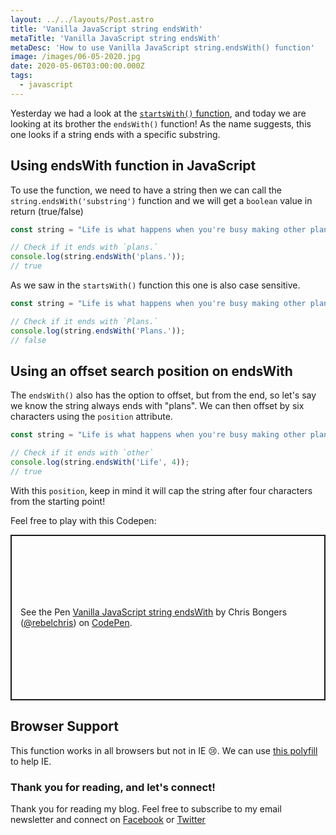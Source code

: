 ```yaml
---
layout: ../../layouts/Post.astro
title: 'Vanilla JavaScript string endsWith'
metaTitle: 'Vanilla JavaScript string endsWith'
metaDesc: 'How to use Vanilla JavaScript string.endsWith() function'
image: /images/06-05-2020.jpg
date: 2020-05-06T03:00:00.000Z
tags:
  - javascript
---
```


Yesterday we had a look at the [`startsWith()` function](https://daily-dev-tips.com/posts/vanilla-javascript-string-startswith/), and today we are looking at its brother the `endsWith()` function!
As the name suggests, this one looks if a string ends with a specific substring.

## Using endsWith function in JavaScript

To use the function, we need to have a string then we can call the `string.endsWith('substring')` function and we will get a `boolean` value in return (true/false)

```js
const string = "Life is what happens when you're busy making other plans.";

// Check if it ends with `plans.`
console.log(string.endsWith('plans.'));
// true
```

As we saw in the `startsWith()` function this one is also case sensitive.

```js
const string = "Life is what happens when you're busy making other plans.";

// Check if it ends with `Plans.`
console.log(string.endsWith('Plans.'));
// false
```

## Using an offset search position on endsWith

The `endsWith()` also has the option to offset, but from the end, so let's say we know the string always ends with "plans".
We can then offset by six characters using the `position` attribute.

```js
const string = "Life is what happens when you're busy making other plans.";

// Check if it ends with `other`
console.log(string.endsWith('Life', 4));
// true
```

With this `position`, keep in mind it will cap the string after four characters from the starting point!

Feel free to play with this Codepen:

<p class="codepen" data-height="265" data-theme-id="dark" data-default-tab="js,result" data-user="rebelchris" data-slug-hash="eYpeXjG" style="height: 265px; box-sizing: border-box; display: flex; align-items: center; justify-content: center; border: 2px solid; margin: 1em 0; padding: 1em;" data-pen-title="Vanilla JavaScript string endsWith">
  <span>See the Pen <a href="https://codepen.io/rebelchris/pen/eYpeXjG">
  Vanilla JavaScript string endsWith</a> by Chris Bongers (<a href="https://codepen.io/rebelchris">@rebelchris</a>)
  on <a href="https://codepen.io">CodePen</a>.</span>
</p>
<script async src="https://static.codepen.io/assets/embed/ei.js"></script>

## Browser Support

This function works in all browsers but not in IE 😢.
We can use [this polyfill](https://developer.mozilla.org/en-US/docs/Web/JavaScript/Reference/Global_Objects/String/endsWith) to help IE.

### Thank you for reading, and let's connect!

Thank you for reading my blog. Feel free to subscribe to my email newsletter and connect on [Facebook](https://www.facebook.com/DailyDevTipsBlog) or [Twitter](https://twitter.com/DailyDevTips1)
